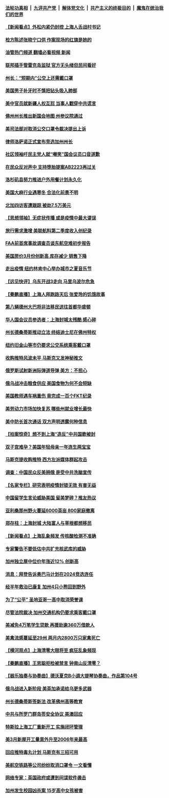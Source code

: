 ####  [法轮功真相](../../../../basic/blob/master/README.md?t=04212131) &nbsp;|&nbsp; [九评共产党](../../../../9ping.md/blob/master/README.md?t=04212131) &nbsp;|&nbsp; [解体党文化](../../../../jtdwh.md/blob/master/README.md?t=04212131)  &nbsp;|&nbsp; [共产主义的终极目的](../../../../gczydzjmd.md/blob/master/README.md?t=04212131) &nbsp;|&nbsp; [魔鬼在统治我们的世界](../../../../mgztzwmdsj.md/blob/master/README.md?t=04212131) 

#### [【新闻看点】外松内紧仍封控 上海人舌战村书记](../pages/nsc412/n13716385.md?t=04212131) 

#### [检方陈述张晓宁口供 作案现场的红旗是她的](../pages/nsc412/n13716655.md?t=04212131) 

#### [油管热门频道 翻墙必看视频 新闻](http://78.141.244.201:81/youtube.html?04212131)

#### [联邦插手管雷克岛监狱 官方无头绪但民间看好](../pages/nsc412/n13716638.md?t=04212131) 

#### [州长：“短期内”公交上还需戴口罩](../pages/nsc412/n13716634.md?t=04212131) 

#### [美国男子补牙时不慎把钻头吸入肺部](../pages/nsc412/n13716572.md?t=04212131) 

#### [美中官员就新疆人权互怼 当事人戳穿中共谎言](../pages/nsc412/n13716623.md?t=04212131) 

#### [佛州州长推出新国会地图 州参议院通过](../pages/nsc412/n13716536.md?t=04212131) 

#### [美司法部对取消公交口罩令裁决提出上诉](../pages/nsc412/n13716568.md?t=04212131) 

#### [律师洛萨诺正式宣布竞选加州州长](../pages/nsc412/n13716588.md?t=04212131) 

#### [社区领袖吁民主党人就“嘲笑”国会议员口音道歉](../pages/nsc412/n13716584.md?t=04212131) 

#### [在民众反对声中 支持堕胎提案AB2223再过关](../pages/nsc412/n13716552.md?t=04212131) 

#### [洛杉矶县努力推进户外用餐计划永久化](../pages/nsc412/n13716532.md?t=04212131) 

#### [美国大麻行业遇寒冬 合法化前景不明](../pages/nsc412/n13716323.md?t=04212131) 

#### [北加四访客遭跟踪 被劫7.5万美元](../pages/nsc412/n13716482.md?t=04212131) 

#### [【思想领袖】无症状传播 或是疫情中最大谬误](../pages/nsc412/n13662670.md?t=04212131) 

#### [旅行需求激增 美联航料第二季度收入创纪录](../pages/nsc412/n13716345.md?t=04212131) 

#### [FAA前首席事故调查员谈东航空难初步报告](../pages/nsc412/n13716349.md?t=04212131) 

#### [美国房价3月份创新高 库存减少 销售下降](../pages/nsc412/n13716366.md?t=04212131) 

#### [走出疫情 纽约林肯中心举办城市之夏音乐节](../pages/nsc412/n13716299.md?t=04212131) 

#### [【远见快评】乌东开战3走向 马里乌波尔危急](../pages/nsc412/n13716380.md?t=04212131) 

#### [【秦鹏直播】上海人拜跑路天后 张爱玲的饥饿故事](../pages/nsc412/n13716298.md?t=04212131) 

#### [第八辆德州大巴将非法移民送往首都华盛顿](../pages/nsc412/n13716358.md?t=04212131) 

#### [华人国会议员参选者：上海封城太残酷 感心碎](../pages/nsc412/n13716272.md?t=04212131) 

#### [州长德桑蒂斯推动立法 终结迪士尼在佛州特权](../pages/nsc412/n13716026.md?t=04212131) 

#### [纽约旧金山等市仍要求公交系统乘客戴口罩](../pages/nsc412/n13716270.md?t=04212131) 

#### [收购推特风波未平 马斯克又发神秘推文](../pages/nsc412/n13716233.md?t=04212131) 

#### [俄罗斯试射新洲际弹道导弹 美方：不担心](../pages/nsc412/n13716260.md?t=04212131) 

#### [俄乌战冲击粮食供应 美国食物为何不会短缺](../pages/nsc412/n13716268.md?t=04212131) 

#### [美国教师遇车祸重伤 竟完成一百个FKT纪录](../pages/nsc412/n13716071.md?t=04212131) 

#### [美劳动力市场加快复苏 哪些州就业增长最快](../pages/nsc412/n13716196.md?t=04212131) 

#### [美中防长首次通话 双方声明透露何种信息](../pages/nsc412/n13716267.md?t=04212131) 

#### [【拍案惊奇】想不到上海“造反”中共国歌被封](../pages/nsc412/n13716211.md?t=04212131) 

#### [双子宫难孕？美国年轻母亲一年连生两宝宝](../pages/nsc412/n13715872.md?t=04212131) 

#### [马斯克提收购推特 西方左派媒体群起攻击](../pages/nsc412/n13716235.md?t=04212131) 

#### [调查：中国民众反美拥俄 是受中共洗脑宣传](../pages/nsc412/n13715993.md?t=04212131) 

#### [【名家专栏】研究表明疫情封锁无效 有害无益](../pages/nsc412/n13716080.md?t=04212131) 

#### [中国留学生言论威胁美国 留美梦碎？推友热议](../pages/nsc412/n13715768.md?t=04212131) 

#### [亚利桑那州野火蔓延6000英亩 800家庭撤离](../pages/nsc412/n13716009.md?t=04212131) 

#### [郑存柱：上海封城 大陆富人与草根都想移民](../pages/nsc412/n13715633.md?t=04212131) 

#### [【新闻看点】上海乱象频发 传核酸检测不准确](../pages/nsc412/n13714942.md?t=04212131) 

#### [专家警告不要低估中共扩充核武库的威胁](../pages/nsc412/n13715671.md?t=04212131) 

#### [加州独立屋中位价年涨近12% 创新高](../pages/nsc412/n13715695.md?t=04212131) 

#### [消息：拜登告诉奥巴马计划在2024竞选连任](../pages/nsc412/n13715636.md?t=04212131) 

#### [经半年救治已康复 加州4只小熊回到野外](../pages/nsc412/n13715679.md?t=04212131) 

#### [为了“公平” 圣地亚哥一高中取消荣誉课](../pages/nsc412/n13715665.md?t=04212131) 

#### [尽管法院裁决 加州交通机构仍要求乘客戴口罩](../pages/nsc412/n13715640.md?t=04212131) 

#### [美减免4万笔学生贷款 再援助逾360万借款人](../pages/nsc412/n13715571.md?t=04212131) 

#### [美禽流感蔓延至29州 两月内2800万只家禽死亡](../pages/nsc412/n13715596.md?t=04212131) 

#### [【横河观点】上海清零大限将至 疯狂乱象频现](../pages/nsc412/n13715610.md?t=04212131) 

#### [【秦鹏直播】王思聪拒检被禁言 钟南山反清零？](../pages/nsc412/n13715594.md?t=04212131) 

#### [【器乐独奏与协奏曲】德沃夏克B小调大提琴协奏曲，作品第104号](../pages/nsc412/n13715612.md?t=04212131) 

#### [俄乌战进入新阶段 美英加承诺给乌更多武器](../pages/nsc412/n13715517.md?t=04212131) 

#### [州长德桑蒂斯签新法 改革佛州高等教育](../pages/nsc412/n13715526.md?t=04212131) 

#### [中共与所罗门群岛签安全协议 美澳回应](../pages/nsc412/n13715535.md?t=04212131) 

#### [特斯拉上海工厂重新开工 实施闭环管理](../pages/nsc412/n13715484.md?t=04212131) 

#### [美3月新屋开工量意外升至2006年来最高](../pages/nsc412/n13715406.md?t=04212131) 

#### [回应推特毒丸计划 马斯克有三招可用](../pages/nsc412/n13715301.md?t=04212131) 

#### [美航空铁路等公司纷纷取消口罩令 一文看懂](../pages/nsc412/n13715421.md?t=04212131) 

#### [网络专家：英国政府或遭到间谍软件袭击](../pages/nsc412/n13715407.md?t=04212131) 

#### [加州发生校园凶杀案 15岁高中女孩被害](../pages/nsc412/n13714771.md?t=04212131) 

<img src='http://gfw-breaker.win/goodnews/indexes/nsc412.md' width='0px' height='0px'/>
